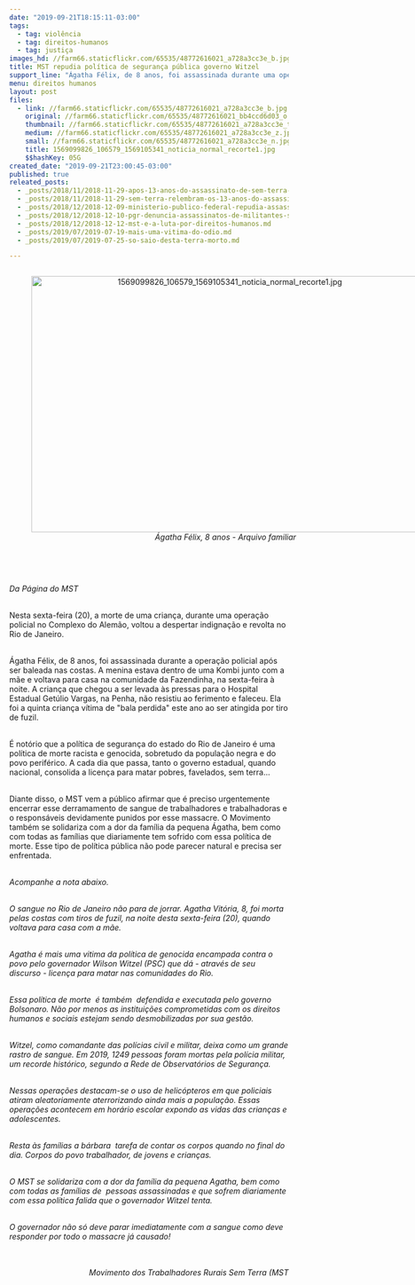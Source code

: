 ```yaml
---
date: "2019-09-21T18:15:11-03:00"
tags:
  - tag: violência
  - tag: direitos-humanos
  - tag: justiça
images_hd: //farm66.staticflickr.com/65535/48772616021_a728a3cc3e_b.jpg
title: MST repudia política de segurança pública governo Witzel
support_line: "Ágatha Félix, de 8 anos, foi assassinada durante uma operação policial no Complexo do Alemão"
menu: direitos humanos
layout: post
files:
  - link: //farm66.staticflickr.com/65535/48772616021_a728a3cc3e_b.jpg
    original: //farm66.staticflickr.com/65535/48772616021_bb4ccd6d03_o.jpg
    thumbnail: //farm66.staticflickr.com/65535/48772616021_a728a3cc3e_t.jpg
    medium: //farm66.staticflickr.com/65535/48772616021_a728a3cc3e_z.jpg
    small: //farm66.staticflickr.com/65535/48772616021_a728a3cc3e_n.jpg
    title: 1569099826_106579_1569105341_noticia_normal_recorte1.jpg
    $$hashKey: 05G
created_date: "2019-09-21T23:00:45-03:00"
published: true
releated_posts:
  - _posts/2018/11/2018-11-29-apos-13-anos-do-assassinato-de-sem-terra-em-alagoas-dirigente-do-mst-comenta-o-caso-e-os-desafios-da-luta-pela-terra.md
  - _posts/2018/11/2018-11-29-sem-terra-relembram-os-13-anos-do-assassinato-de-lideranca-do-mst-durante-dia-de-luta-em-alagoas.md
  - _posts/2018/12/2018-12-09-ministerio-publico-federal-repudia-assassinato-de-trabalhadores-sem-terra-na-paraiba.md
  - _posts/2018/12/2018-12-10-pgr-denuncia-assassinatos-de-militantes-sem-terra.md
  - _posts/2018/12/2018-12-12-mst-e-a-luta-por-direitos-humanos.md
  - _posts/2019/07/2019-07-19-mais-uma-vitima-do-odio.md
  - _posts/2019/07/2019-07-25-so-saio-desta-terra-morto.md

---
```

<div style="text-align:center">
<figure class="image" style="display:inline-block"><img alt="1569099826_106579_1569105341_noticia_normal_recorte1.jpg" height="462" src="//farm66.staticflickr.com/65535/48772616021_a728a3cc3e_b.jpg" width="700" />
<figcaption><em>&Aacute;gatha F&eacute;lix, 8 anos - Arquivo familiar</em></figcaption>
</figure>
</div>

<p><br />
&nbsp;</p>

<p><em>Da P&aacute;gina do MST&nbsp;</em></p>

<p><br />
Nesta sexta-feira (20), a morte de uma crian&ccedil;a, durante uma opera&ccedil;&atilde;o policial no Complexo do Alem&atilde;o, voltou a despertar indigna&ccedil;&atilde;o e revolta no Rio de Janeiro.</p>

<p><br />
&Aacute;gatha F&eacute;lix, de 8 anos, foi assassinada durante a opera&ccedil;&atilde;o policial ap&oacute;s ser baleada nas costas. A menina estava dentro de uma Kombi junto com a m&atilde;e e voltava para casa na comunidade da Fazendinha, na sexta-feira &agrave; noite. A crian&ccedil;a que chegou a ser levada &agrave;s pressas para o Hospital Estadual Get&uacute;lio Vargas, na Penha, n&atilde;o resistiu ao ferimento e faleceu. Ela foi a quinta crian&ccedil;a v&iacute;tima de &quot;bala perdida&quot; este ano ao ser atingida por tiro de fuzil.&nbsp;</p>

<p><br />
&Eacute; not&oacute;rio que a pol&iacute;tica de seguran&ccedil;a do estado do Rio de Janeiro &eacute; uma pol&iacute;tica de morte racista e genocida, sobretudo da popula&ccedil;&atilde;o negra e do povo perif&eacute;rico. A cada dia que passa, tanto o governo estadual, quando nacional, consolida a licen&ccedil;a para matar pobres, favelados, sem terra...</p>

<p><br />
Diante disso, o MST vem a p&uacute;blico afirmar que &eacute; preciso urgentemente encerrar esse derramamento de sangue de trabalhadores e trabalhadoras e o respons&aacute;veis devidamente punidos por esse massacre.&nbsp;O Movimento tamb&eacute;m se solidariza com a dor da fam&iacute;lia da pequena &Aacute;gatha, bem como com todas as fam&iacute;lias que diariamente tem sofrido com essa pol&iacute;tica de morte. Esse tipo de pol&iacute;tica p&uacute;blica&nbsp;n&atilde;o pode parecer natural e precisa ser enfrentada.</p>

<p><br />
<em>Acompanhe a nota abaixo.&nbsp;</em></p>

<p><br />
<em>O sangue no Rio de Janeiro n&atilde;o para de jorrar. Agatha Vit&oacute;ria, 8, foi morta pelas costas com tiros de fuzil, na noite desta sexta-feira (20), quando voltava para casa com a m&atilde;e.</em></p>

<p><br />
<em>Agatha &eacute; mais uma vitima da pol&iacute;tica de genocida encampada contra o povo pelo governador Wilson Witzel (PSC) que d&aacute; - atrav&eacute;s de seu discurso - licen&ccedil;a para matar nas comunidades do Rio.</em></p>

<p><br />
<em>Essa pol&iacute;tica de morte&nbsp; &eacute; tamb&eacute;m&nbsp; defendida e executada pelo governo Bolsonaro. N&atilde;o por menos as institui&ccedil;&otilde;es comprometidas com os direitos humanos e sociais estejam sendo desmobilizadas por sua gest&atilde;o.</em></p>

<p><br />
<em>Witzel, como comandante das pol&iacute;cias civil e militar, deixa como um grande rastro de sangue. Em 2019, 1249 pessoas foram mortas pela pol&iacute;cia militar, um recorde hist&oacute;rico, segundo a Rede de Observat&oacute;rios de Seguran&ccedil;a.</em></p>

<p><br />
<em>Nessas opera&ccedil;&otilde;es destacam-se o uso de helic&oacute;pteros em que policiais atiram aleatoriamente aterrorizando ainda mais a popula&ccedil;&atilde;o. Essas opera&ccedil;&otilde;es acontecem em hor&aacute;rio escolar expondo as vidas das crian&ccedil;as e adolescentes.</em><br />
&nbsp;</p>

<p><em>Resta &agrave;s fam&iacute;lias a b&aacute;rbara&nbsp; tarefa de contar os corpos quando no final do dia. Corpos do povo trabalhador, de jovens e crian&ccedil;as.</em></p>

<p><br />
<em>O MST se solidariza com a dor da fam&iacute;lia da pequena Agatha, bem como com todas as fam&iacute;lias de&nbsp; pessoas assassinadas e que sofrem diariamente com essa pol&iacute;tica falida que o governador Witzel tenta.</em></p>

<p><br />
<em>O governador n&atilde;o s&oacute; deve parar imediatamente com a sangue como deve responder por todo o massacre j&aacute; causado!</em></p>

<p style="text-align: right;"><br />
<br />
<em>Movimento dos Trabalhadores Rurais Sem Terra (MST</em></p>

